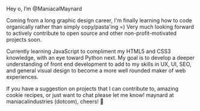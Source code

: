 Hey o, I’m @ManiacalMaynard
 
Coming from a long graphic design career, I'm finally learning how to code organically rather than simply copy/pasta'ing =) Very much looking forward to actively contribute to open source and other non-profit-motivated projects soon.

Currently learning JavaScript to compliment my HTML5 and CSS3 knowledge, with an eye toward Python next. My goal is to develop a deeper understanding of front end development to add to my skills in UX, UI, SEO, and general visual design to become a more well rounded maker of web experiences.

If you have a suggestion on projects that I can contribute to, amazing cookie recipes, or just want to chat please let me know! maynard at maniacalindustries (dotcom), cheers! 🍻

<!---
ManiacalMaynard/ManiacalMaynard is a ✨ special ✨ repository because its `README.md` (this file) appears on your GitHub profile.
You can click the Preview link to take a look at your changes.
--->
